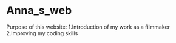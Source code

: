 # Anna_s_web 
Purpose of this website:
1.Introduction of my work as a filmmaker 
2.Improving my coding skills
